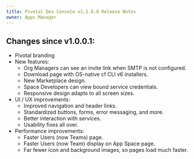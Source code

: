```yaml
---
title: Pivotal Dev Console v1.1.0.0 Release Notes
owner: Apps Manager
---
```


## Changes since v1.0.0.1:

- Pivotal branding
- New features:
    - Org Managers can see an invite link when SMTP is not configured.
    - Download page with OS-native cf CLI v6 installers.
    - New Marketplace design.
    - Space Developers can view bound service credentials.
    - Responsive design adapts to all screen sizes.
- UI / UX improvements:
    - Improved navigation and header links.
    - Standardized buttons, forms, error messaging, and more.
    - Better interaction with services.
    - Usability fixes all over.
- Performance improvements:
    - Faster Users (now Teams) page.
    - Faster Users (now Team) display on App Space page.
    - Far fewer icon and background images, so pages load much faster.
